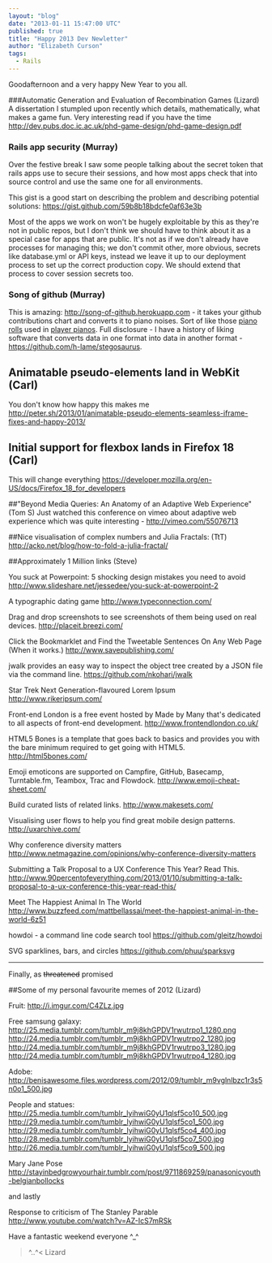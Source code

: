 ```yaml
---
layout: "blog"
date: "2013-01-11 15:47:00 UTC"
published: true
title: "Happy 2013 Dev Newletter"
author: "Elizabeth Curson"
tags:
  - Rails
---
```


Goodafternoon and a very happy New Year to you all.


###Automatic Generation and Evaluation of Recombination Games (Lizard)
A dissertation I stumpled upon recently which details, mathematically, what makes a game fun. Very interesting read if you have the time
http://dev.pubs.doc.ic.ac.uk/phd-game-design/phd-game-design.pdf


### Rails app security (Murray)
Over the festive break I saw some people talking about the secret token that rails apps use to secure their sessions, and how most apps check that into source control and use the same one for all environments.  

This gist is a good start on describing the problem and describing potential solutions: https://gist.github.com/59b8b18bdcfe0af63e3b

Most of the apps we work on won't be hugely exploitable by this as they're not in public repos, but I don't think we should have to think about it as a special case for apps that are public.  It's not as if we don't already have processes for managing this; we don't commit other, more obvious, secrets like database.yml or API keys, instead we leave it up to our deployment process to set up the correct production copy.  We should extend that process to cover session secrets too.


### Song of github (Murray)

This is amazing: http://song-of-github.herokuapp.com - it takes your github contributions chart and converts it to piano noises.  Sort of like those [piano rolls](http://en.wikipedia.org/wiki/Piano_rolls) used in [player pianos](http://en.wikipedia.org/wiki/Player_piano).  Full disclosure - I have a history of liking software that converts data in one format into data in another format - https://github.com/h-lame/stegosaurus.


## Animatable pseudo-elements land in WebKit (Carl)
You don't know how happy this makes me
http://peter.sh/2013/01/animatable-pseudo-elements-seamless-iframe-fixes-and-happy-2013/


## Initial support for flexbox lands in Firefox 18 (Carl)
This will change everything
https://developer.mozilla.org/en-US/docs/Firefox_18_for_developers


##"Beyond Media Queries: An Anatomy of an Adaptive Web Experience" (Tom S)
Just watched this conference on vimeo about adaptive web experience which was quite interesting - http://vimeo.com/55076713

##Nice visualisation of complex numbers and Julia Fractals: (TtT)
http://acko.net/blog/how-to-fold-a-julia-fractal/

##Approximately 1 Million links (Steve)

You suck at Powerpoint: 5 shocking design mistakes you need to avoid
http://www.slideshare.net/jessedee/you-suck-at-powerpoint-2

A typographic dating game
http://www.typeconnection.com/

Drag and drop screenshots to see screenshots of them being used on real devices.
http://placeit.breezi.com/

Click the Bookmarklet and Find the Tweetable Sentences On Any Web Page (When it works.)
http://www.savepublishing.com/

jwalk provides an easy way to inspect the object tree created by a JSON file via the command line.
https://github.com/nkohari/jwalk

Star Trek Next Generation-flavoured Lorem Ipsum
http://www.rikeripsum.com/

Front-end London is a free event hosted by Made by Many that's dedicated to all aspects of front-end development.
http://www.frontendlondon.co.uk/

HTML5 Bones is a template that goes back to basics and provides you with the bare minimum required to get going with HTML5.
http://html5bones.com/

Emoji emoticons are supported on Campfire, GitHub, Basecamp, Turntable.fm, Teambox, Trac and Flowdock.
http://www.emoji-cheat-sheet.com/

Build curated lists of related links.
http://www.makesets.com/

Visualising user flows to help you find great mobile design patterns.
http://uxarchive.com/

Why conference diversity matters
http://www.netmagazine.com/opinions/why-conference-diversity-matters

Submitting a Talk Proposal to a UX Conference This Year? Read This.
http://www.90percentofeverything.com/2013/01/10/submitting-a-talk-proposal-to-a-ux-conference-this-year-read-this/

Meet The Happiest Animal In The World
http://www.buzzfeed.com/mattbellassai/meet-the-happiest-animal-in-the-world-6z51

howdoi - a command line code search tool
https://github.com/gleitz/howdoi

SVG sparklines, bars, and circles
https://github.com/phuu/sparksvg

---

Finally, as <s>threatened</s> promised

##Some of my personal favourite memes of 2012 (Lizard)

Fruit:
http://i.imgur.com/C4ZLz.jpg

Free samsung galaxy:
http://25.media.tumblr.com/tumblr_m9j8khGPDV1rwutrpo1_1280.png
http://24.media.tumblr.com/tumblr_m9j8khGPDV1rwutrpo2_1280.jpg
http://24.media.tumblr.com/tumblr_m9j8khGPDV1rwutrpo3_1280.jpg
http://24.media.tumblr.com/tumblr_m9j8khGPDV1rwutrpo4_1280.jpg

Adobe:
http://benisawesome.files.wordpress.com/2012/09/tumblr_m9vglnlbzc1r3s5n0o1_500.jpg

People and statues:
http://25.media.tumblr.com/tumblr_lyihwiG0yU1qlsf5co10_500.jpg
http://29.media.tumblr.com/tumblr_lyihwiG0yU1qlsf5co1_500.jpg
http://29.media.tumblr.com/tumblr_lyihwiG0yU1qlsf5co4_400.jpg
http://28.media.tumblr.com/tumblr_lyihwiG0yU1qlsf5co7_500.jpg
http://26.media.tumblr.com/tumblr_lyihwiG0yU1qlsf5co9_500.jpg

Mary Jane Pose
http://stayinbedgrowyourhair.tumblr.com/post/9711869259/panasonicyouth-belgianbollocks

and lastly

Response to criticism of The Stanley Parable
http://www.youtube.com/watch?v=AZ-IcS7mRSk


Have a fantastic weekend everyone ^_^


>^..^< Lizard
